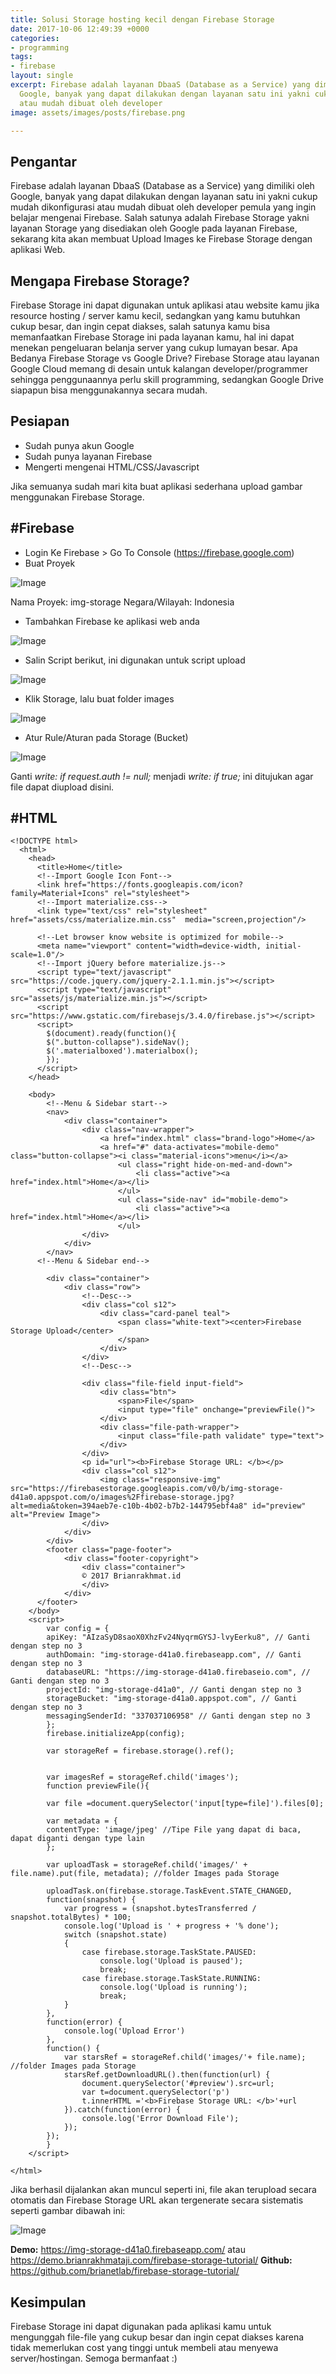 ```yaml
---
title: Solusi Storage hosting kecil dengan Firebase Storage
date: 2017-10-06 12:49:39 +0000
categories:
- programming
tags:
- firebase
layout: single
excerpt: Firebase adalah layanan DbaaS (Database as a Service) yang dimiliki oleh
  Google, banyak yang dapat dilakukan dengan layanan satu ini yakni cukup mudah dikonfigurasi
  atau mudah dibuat oleh developer
image: assets/images/posts/firebase.png

---
```

## **Pengantar**
Firebase adalah layanan DbaaS (Database as a Service) yang dimiliki oleh Google, banyak yang dapat dilakukan dengan layanan satu ini yakni cukup mudah dikonfigurasi atau mudah dibuat oleh developer pemula yang ingin belajar mengenai Firebase. Salah satunya adalah Firebase Storage yakni layanan Storage yang disediakan oleh Google pada layanan Firebase, sekarang kita akan membuat Upload Images ke Firebase Storage dengan aplikasi Web.

## **Mengapa Firebase Storage?**
Firebase Storage ini dapat digunakan untuk aplikasi atau website kamu jika resource hosting / server kamu kecil, sedangkan yang kamu butuhkan cukup besar, dan ingin cepat diakses, salah satunya kamu bisa memanfaatkan Firebase Storage ini pada layanan kamu, hal ini dapat menekan pengeluaran belanja server yang cukup lumayan besar.
Apa Bedanya Firebase Storage vs Google Drive?
Firebase Storage atau layanan Google Cloud memang di desain untuk kalangan developer/programmer sehingga penggunaannya perlu skill programming, sedangkan Google Drive siapapun bisa menggunakannya secara mudah.

## **Pesiapan**
* Sudah punya akun Google
* Sudah punya layanan Firebase
* Mengerti mengenai HTML/CSS/Javascript

Jika semuanya sudah mari kita buat aplikasi sederhana upload gambar menggunakan Firebase Storage.

## #**Firebase**
* Login Ke Firebase > Go To Console (https://firebase.google.com)
* Buat Proyek

![Image](https://cdn-images-1.medium.com/max/800/1*sxGrL-kKqXfxOqlsYnJLmg.jpeg)

Nama Proyek: img-storage
Negara/Wilayah: Indonesia

* Tambahkan Firebase ke aplikasi web anda

![Image](https://cdn-images-1.medium.com/max/800/1*dRRKIw5EfPCvm6BTSr5TkA.jpeg)

* Salin Script berikut, ini digunakan untuk script upload

![Image](https://cdn-images-1.medium.com/max/800/1*2keHNH9nsOXr22Zm_Hoz_w.jpeg)

* Klik Storage, lalu buat folder images

![Image](https://cdn-images-1.medium.com/max/800/1*arv0nCGwX32iVBl8TFC00Q.jpeg)

* Atur Rule/Aturan pada Storage (Bucket)

![Image](https://cdn-images-1.medium.com/max/800/1*Z__rF4s0Labk1yPha-5X8w.jpeg)

Ganti *write: if request.auth != null;* menjadi *write: if true;* ini ditujukan agar file dapat diupload disini.

## **#HTML**

```
<!DOCTYPE html>
  <html>
    <head>
      <title>Home</title>
      <!--Import Google Icon Font-->
      <link href="https://fonts.googleapis.com/icon?family=Material+Icons" rel="stylesheet">
      <!--Import materialize.css-->
      <link type="text/css" rel="stylesheet" href="assets/css/materialize.min.css"  media="screen,projection"/>

      <!--Let browser know website is optimized for mobile-->
      <meta name="viewport" content="width=device-width, initial-scale=1.0"/>
      <!--Import jQuery before materialize.js-->
      <script type="text/javascript" src="https://code.jquery.com/jquery-2.1.1.min.js"></script>
      <script type="text/javascript" src="assets/js/materialize.min.js"></script>
      <script src="https://www.gstatic.com/firebasejs/3.4.0/firebase.js"></script>
      <script>
        $(document).ready(function(){
        $(".button-collapse").sideNav();
        $('.materialboxed').materialbox();
        });
      </script>
    </head>
    
    <body>
        <!--Menu & Sidebar start-->
        <nav>
            <div class="container">
                <div class="nav-wrapper">
                    <a href="index.html" class="brand-logo">Home</a>
                    <a href="#" data-activates="mobile-demo" class="button-collapse"><i class="material-icons">menu</i></a>
                        <ul class="right hide-on-med-and-down">
                            <li class="active"><a href="index.html">Home</a></li>
                        </ul>
                        <ul class="side-nav" id="mobile-demo">
                            <li class="active"><a href="index.html">Home</a></li>
                        </ul>
                </div>
            </div>
        </nav>
      <!--Menu & Sidebar end-->

        <div class="container">
            <div class="row">
                <!--Desc-->
                <div class="col s12">
                    <div class="card-panel teal">
                        <span class="white-text"><center>Firebase Storage Upload</center>
                        </span>
                    </div>
                </div>
                <!--Desc-->

                <div class="file-field input-field">
                    <div class="btn">
                        <span>File</span>
                        <input type="file" onchange="previewFile()">
                    </div>
                    <div class="file-path-wrapper">
                        <input class="file-path validate" type="text">
                    </div>
                </div>
                <p id="url"><b>Firebase Storage URL: </b></p>
                <div class="col s12">
                    <img class="responsive-img" src="https://firebasestorage.googleapis.com/v0/b/img-storage-d41a0.appspot.com/o/images%2Ffirebase-storage.jpg?alt=media&token=394aeb7e-c10b-4b02-b7b2-144795ebf4a8" id="preview" alt="Preview Image">
                </div>
            </div>
        </div>
        <footer class="page-footer">   
            <div class="footer-copyright">
                <div class="container">
                © 2017 Brianrakhmat.id
                </div>
            </div>
      </footer>
    </body>
    <script>
        var config = {
        apiKey: "AIzaSyD8saoX0XhzFv24NyqrmGYSJ-lvyEerku8", // Ganti dengan step no 3
        authDomain: "img-storage-d41a0.firebaseapp.com", // Ganti dengan step no 3
        databaseURL: "https://img-storage-d41a0.firebaseio.com", // Ganti dengan step no 3
        projectId: "img-storage-d41a0", // Ganti dengan step no 3
        storageBucket: "img-storage-d41a0.appspot.com", // Ganti dengan step no 3
        messagingSenderId: "337037106958" // Ganti dengan step no 3
        };
        firebase.initializeApp(config);

        var storageRef = firebase.storage().ref();


        var imagesRef = storageRef.child('images');
        function previewFile(){

        var file =document.querySelector('input[type=file]').files[0];

        var metadata = {
        contentType: 'image/jpeg' //Tipe File yang dapat di baca, dapat diganti dengan type lain
        };

        var uploadTask = storageRef.child('images/' + file.name).put(file, metadata); //folder Images pada Storage

        uploadTask.on(firebase.storage.TaskEvent.STATE_CHANGED,
        function(snapshot) {
            var progress = (snapshot.bytesTransferred / snapshot.totalBytes) * 100;
            console.log('Upload is ' + progress + '% done');
            switch (snapshot.state) 
            {
                case firebase.storage.TaskState.PAUSED: 
                    console.log('Upload is paused');
                    break;
                case firebase.storage.TaskState.RUNNING:
                    console.log('Upload is running');
                    break;
            }
        }, 
        function(error) {
            console.log('Upload Error')
        }, 
        function() {
            var starsRef = storageRef.child('images/'+ file.name); //folder Images pada Storage
            starsRef.getDownloadURL().then(function(url) {
                document.querySelector('#preview').src=url;
                var t=document.querySelector('p')
                t.innerHTML ='<b>Firebase Storage URL: </b>'+url
            }).catch(function(error) {
                console.log('Error Download File');
            });
        });
        }
    </script>

</html>
```

Jika berhasil dijalankan akan muncul seperti ini, file akan terupload secara otomatis dan Firebase Storage URL akan tergenerate secara sistematis seperti gambar dibawah ini:

![Image](https://cdn-images-1.medium.com/max/800/1*4nzdsINnl1Ejnx2KMv4vNg.jpeg)

**Demo:** https://img-storage-d41a0.firebaseapp.com/ atau https://demo.brianrakhmataji.com/firebase-storage-tutorial/
**Github:** https://github.com/brianetlab/firebase-storage-tutorial/

## **Kesimpulan**
Firebase Storage ini dapat digunakan pada aplikasi kamu untuk mengunggah file-file yang cukup besar dan ingin cepat diakses karena tidak memerlukan cost yang tinggi untuk membeli atau menyewa server/hostingan. Semoga bermanfaat :)